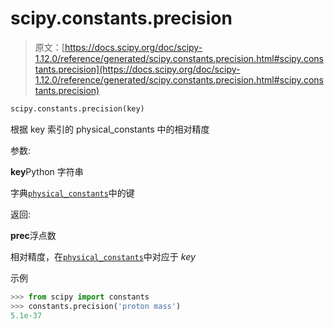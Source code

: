# scipy.constants.precision

> 原文：[https://docs.scipy.org/doc/scipy-1.12.0/reference/generated/scipy.constants.precision.html#scipy.constants.precision](https://docs.scipy.org/doc/scipy-1.12.0/reference/generated/scipy.constants.precision.html#scipy.constants.precision)

```py
scipy.constants.precision(key)
```

根据 key 索引的 physical_constants 中的相对精度

参数:

**key**Python 字符串

字典[`physical_constants`](../constants.html#scipy.constants.physical_constants "scipy.constants.physical_constants")中的键

返回:

**prec**浮点数

相对精度，在[`physical_constants`](../constants.html#scipy.constants.physical_constants "scipy.constants.physical_constants")中对应于 *key*

示例

```py
>>> from scipy import constants
>>> constants.precision('proton mass')
5.1e-37 
```
